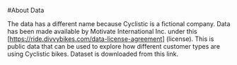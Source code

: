 #About Data  

The data has a different name because Cyclistic is a fictional company. Data has been made available by Motivate International Inc. under this [https://ride.divvybikes.com/data-license-agreement] (license).
This is public data that can be used to explore how different customer types are using Cyclistic bikes.
Dataset is downloaded from this link.
